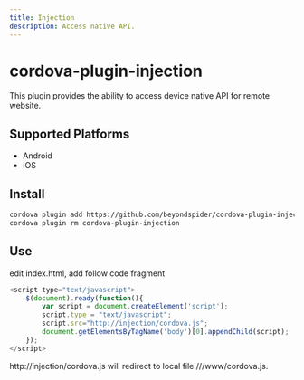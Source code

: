 ```yaml
---
title: Injection
description: Access native API.
---
```


# cordova-plugin-injection
This plugin provides the ability to access device native API for remote website.

## Supported Platforms

- Android
- iOS

## Install
```bash
cordova plugin add https://github.com/beyondspider/cordova-plugin-injection.git
cordova plugin rm cordova-plugin-injection
```

## Use
edit index.html, add follow code fragment

```javascript
<script type="text/javascript">
    $(document).ready(function(){
        var script = document.createElement('script'); 
        script.type = "text/javascript"; 
        script.src="http://injection/cordova.js"; 
        document.getElementsByTagName('body')[0].appendChild(script);
    });  
</script>
```
http://injection/cordova.js will redirect to local file:///www/cordova.js.

